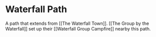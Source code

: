 # Waterfall Path

A path that extends from [[The Waterfall Town]]. [[The Group by the Waterfall]] set up their [[Waterfall Group Campfire]] nearby this path.